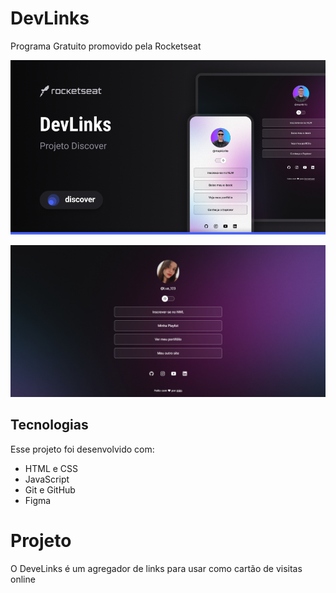 <h1 aling="center">DevLinks</h1>

<p aling="center"> Programa Gratuito promovido pela Rocketseat</p>

<p aling = "center">
<img alt="projeto DeveLinks" src = ".github/preview.png">
</p>

<p aling = "center">
<img alt="projeto DeveLinks" src = ".github/site.png">
</p>

## Tecnologias

Esse projeto foi desenvolvido com:

- HTML e CSS
- JavaScript
- Git e GitHub
- Figma

# Projeto
O DeveLinks é um agregador de links para usar como cartão de visitas online